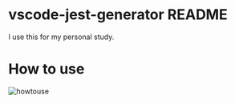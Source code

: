 # vscode-jest-generator README
I use this for my personal study.

# How to use
![howtouse](https://user-images.githubusercontent.com/48720920/236256625-65ef0feb-96ae-4499-a7b8-074038b3390c.gif)

